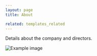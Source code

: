 ```yaml
---
layout: page
title: About

related: templates_related
---
```


Details about the company and directors.

![Example image](https://picsum.photos/id/229/800/700)
